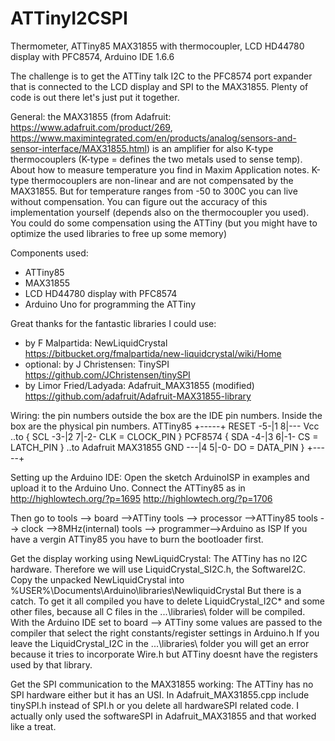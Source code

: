# ATTinyI2CSPI
Thermometer, ATTiny85 MAX31855 with thermocoupler, LCD HD44780 display with PFC8574, Arduino IDE 1.6.6

The challenge is to get the ATTiny talk I2C to the PFC8574 port expander that is connected to the LCD display and SPI to the MAX31855. Plenty of code is out there let's just put it together. 

General: the MAX31855 (from Adafruit: https://www.adafruit.com/product/269, https://www.maximintegrated.com/en/products/analog/sensors-and-sensor-interface/MAX31855.html) is an amplifier for also K-type thermocouplers (K-type = defines the two metals used to sense temp). About how to measure temperature you find in Maxim Application notes. K-type thermocouplers are non-linear and are not compensated by the MAX31855. But for temperature ranges from -50 to 300C you can live without compensation. You can figure out the accuracy of this implementation yourself (depends also on the thermocoupler you used). You could do some compensation using the ATTiny (but you might have to optimize the used libraries to free up some memory)

Components used:
- ATTiny85
- MAX31855
- LCD HD44780 display with PFC8574
- Arduino Uno for programming the ATTiny

Great thanks for the fantastic libraries I could use:
- by F Malpartida:  NewLiquidCrystal https://bitbucket.org/fmalpartida/new-liquidcrystal/wiki/Home
- optional: by J Christensen: TinySPI https://github.com/JChristensen/tinySPI
- by Limor Fried/Ladyada: Adafruit_MAX31855 (modified) https://github.com/adafruit/Adafruit-MAX31855-library

Wiring: the pin numbers outside the box are the IDE pin numbers. Inside the box are the physical pin numbers. 
						         ATTiny85
						 			   +-----+
						RESET -5-|1   8|--- Vcc
..to			{	SCL   -3-|2   7|-2- CLK = CLOCK_PIN }
PCF8574		{	SDA   -4-|3   6|-1- CS	= LATCH_PIN	} ..to Adafruit MAX31855
						GND   ---|4   5|-0- DO	= DATA_PIN  }
						         +-----+


Setting up the Arduino IDE:
Open the sketch ArduinoISP in examples and upload it to the Arduino Uno. Connect the ATTiny85 as in
http://highlowtech.org/?p=1695
http://highlowtech.org/?p=1706

Then go to 
tools --> board			-->ATTiny
tools --> processor	-->ATTiny85
tools --> clock			-->8MHz(internal)
tools --> programmer-->Arduino as ISP
If you have a vergin ATTiny85 you have to burn the bootloader first.

Get the display working using NewLiquidCrystal:
The ATTiny has no I2C hardware. Therefore we will use LiquidCrystal_SI2C.h, the SoftwareI2C. Copy the unpacked NewLiquidCrystal into %USER%\Documents\Arduino\libraries\NewliquidCrystal But there is a catch. To get it all compiled you have to delete LiquidCrystal_I2C* and some other files, because all C files in the ...\libraries\ folder will be compiled. With the Arduino IDE set to board --> ATTiny some values are passed to the compiler that select the right constants/register settings in Arduino.h If you leave the LiquidCrystal_I2C in the ...\libraries\ folder you will get an error because it tries to incorporate Wire.h but ATTiny doesnt have the registers used by that library. 

Get the SPI communication to the MAX31855 working:
The ATTiny has no SPI hardware either but it has an USI. In Adafruit_MAX31855.cpp include tinySPI.h instead of SPI.h or you delete all hardwareSPI related code. I actually only used the softwareSPI in Adafruit_MAX31855 and that worked like a treat. 
